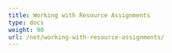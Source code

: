 ```yaml
---
title: Working with Resource Assignments
type: docs
weight: 90
url: /net/working-with-resource-assignments/
---
```



